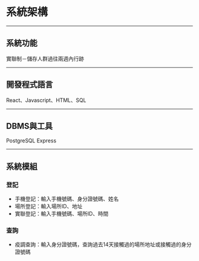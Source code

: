 # 系統架構

---
## 系統功能
實聯制－儲存人群過往兩週內行跡

---
## 開發程式語言
React、Javascript、HTML、SQL

---
## DBMS與工具
PostgreSQL Express

---
## 系統模組
### 登記
* 手機登記：輸入手機號碼、身分證號碼、姓名
* 場所登記：輸入場所ID、地址
* 實聯登記：輸入手機號碼、場所ID、時間

### 查詢
* 疫調查詢：輸入身分證號碼，查詢過去14天接觸過的場所地址或接觸過的身分證號碼
